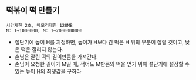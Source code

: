 ## 떡볶이 떡 만들기
    시간제한 2초, 메모리제한 128MB
    N: 1~1000000, M: 1~2000000000

- 절단기에 높이 H를 지정하면, 높이가 H보다 긴 떡은 H 위의 부분이 잘릴 것이고, 낮은 떡은 잘리지 않는다.
- 손님은 잘린 떡의 길이만큼을 가져간다.
- 손님이 요청한 길이가 M일 때, 적어도 M만큼의 떡을 얻기 위해 절단기에 설정할 수 있는 높이 H의 최댓값을 구하라

